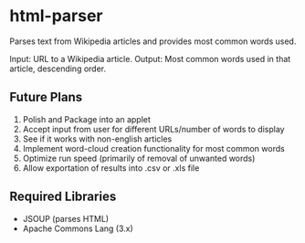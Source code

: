 # html-parser
Parses text from Wikipedia articles and provides most common words used.

Input: URL to a Wikipedia article.
Output: Most common words used in that article, descending order.

## Future Plans
1. Polish and Package into an applet
2. Accept input from user for different URLs/number of words to display
3. See if it works with non-english articles
4. Implement word-cloud creation functionality for most common words
5. Optimize run speed (primarily of removal of unwanted words)
6. Allow exportation of results into .csv or .xls file

## Required Libraries
- JSOUP (parses HTML)
- Apache Commons Lang (3.x)
